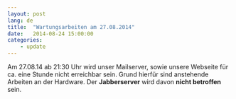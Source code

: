 ```yaml
---
layout: post
lang: de
title:  "Wartungsarbeiten am 27.08.2014"
date:   2014-08-24 15:00:00
categories:
    - update
---
```

Am 27.08.14 ab 21:30 Uhr wird unser Mailserver, sowie unsere Webseite für ca. eine Stunde nicht erreichbar sein. Grund hierfür sind anstehende Arbeiten an der Hardware. Der **Jabberserver** wird davon **nicht betroffen** sein.
